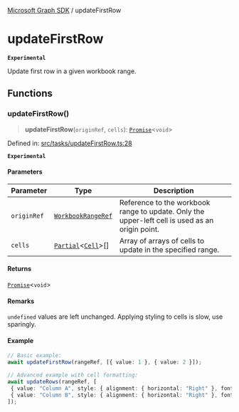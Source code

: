 [Microsoft Graph SDK](README.md) / updateFirstRow

# updateFirstRow

**`Experimental`**

Update first row in a given workbook range.

## Functions

### updateFirstRow()

> **updateFirstRow**(`originRef`, `cells`): [`Promise`](https://developer.mozilla.org/docs/Web/JavaScript/Reference/Global_Objects/Promise)\<`void`\>

Defined in: [src/tasks/updateFirstRow.ts:28](https://github.com/Future-Secure-AI/microsoft-graph/blob/main/src/tasks/updateFirstRow.ts#L28)

**`Experimental`**

#### Parameters

| Parameter | Type | Description |
| ------ | ------ | ------ |
| `originRef` | [`WorkbookRangeRef`](WorkbookRange-1.md#workbookrangeref) | Reference to the workbook range to update. Only the upper-left cell is used as an origin point. |
| `cells` | [`Partial`](https://www.typescriptlang.org/docs/handbook/utility-types.html#partialtype)\<[`Cell`](Cell.md#cell)\>[] | Array of arrays of cells to update in the specified range. |

#### Returns

[`Promise`](https://developer.mozilla.org/docs/Web/JavaScript/Reference/Global_Objects/Promise)\<`void`\>

#### Remarks

`undefined` values are left unchanged. Applying styling to cells is slow, use sparingly.

#### Example

```ts
// Basic example:
await updateFirstRow(rangeRef, [{ value: 1 }, { value: 2 }]);

// Advanced example with cell formatting:
await updateRows(rangeRef, [
 { value: "Column A", style: { alignment: { horizontal: "Right" }, font: { bold: true } } },
 { value: "Column B", style: { alignment: { horizontal: "Right" }, font: { bold: true } } }
]);
```

